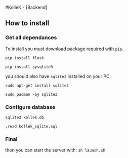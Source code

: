 #KolleK - [Backend]

## How to install


### Get all dependances

To install you must download package required with `pip`.

`pip install flask`

`pip install pysqlite3`

you should also have `sqlite3` installed on your PC.

`sudo apt-get install sqlite3`

`sudo pacman -Sy sqlite3`

### Configure database

`sqlite3 kollek.db`

`.read kollek_sqlite.sql`

### Final

then you can start the server with: `sh launch.sh`



